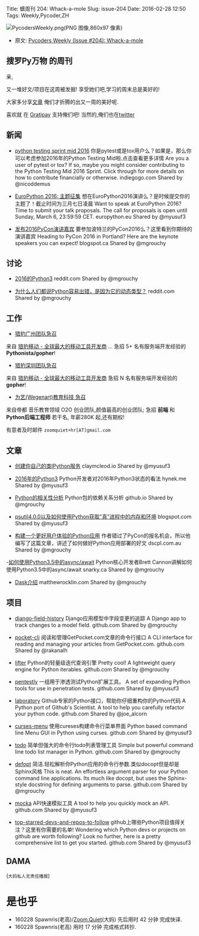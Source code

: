 Title: 蠎周刊 204: Whack-a-mole
Slug: issue-204
Date: 2016-02-28 12:50
Tags: Weekly,Pycoder,ZH


![PycodersWeekly.png(PNG 图像,860x97 像素)](http://zoomq.qiniucdn.com/logos/PycodersWeekly.png?imageView2/2/w/360)



- 原文: [Pycoders Weekly (Issue #204): Whack-a-mole](http://us4.campaign-archive1.com/?u=9735795484d2e4c204da82a29&id=b2831f4813)



## 搜罗Py万物 的周刊

亲,


又一堆好文/项目在这周被发掘!
享受她们吧,学习的周末总是美好的!

大家多分享[文章](http://pycoders.com/submissions/)
俺们才折腾的出又一周的美好呢.

喜欢就
在 [Gratipay](https://www.gratipay.com/PycodersWeekly)
支持俺们吧!
当然的,俺们也在[twitter](http://www.twitter.com/pycoders)


## 新闻


- [python testing sprint mid 2016](https://www.indiegogo.com/projects/python-testing-sprint-mid-2016#/)
你是pytest或是tox用户么？如果是，那么你可以考虑参加2016年的Python Testing Mid啦.点击查看更多详情
Are you a user of pytest or tox? If so, maybe you might consider contributing to the Python Testing Mid 2016 Sprint. Click through for more details on how to contribute financially or otherwise. 
indiegogo.com
Shared by @nicoddemus
 

- [EuroPython 2016: 主题征集](http://blog.europython.eu/post/139540764827/europython-2016-call-for-proposals)
想在EuroPython2016演讲么？是时候提交你的主题了！截止时间为三月七日凌晨
Want to speak at EuroPython 2016? Time to submit your talk proposals. The call for proposals is open until Sunday, March 6, 23:59:59 CET.
europython.eu
Shared by @myusuf3
 

- [发布2016PyCon演讲嘉宾](http://pycon.blogspot.ca/2016/02/announcing-keynote-speakers-for-pycon.html)
要参加波特兰的PyCon2016么？这里看到你期待的演讲嘉宾
Heading to PyCon 2016 in Portland? Here are the keynote speakers you can expect! 
blogspot.ca
Shared by @mgrouchy


## 讨论

- [2016的Python3](https://www.reddit.com/r/Python/comments/46dxp0/python_3_in_2016/)
reddit.com
Shared by @mgrouchy
 

- [为什么人们都说Python容易出错，是因为它的动态类型？](https://www.reddit.com/r/Python/comments/465vb1/why_do_people_say_its_easy_to_write_errors_into/)
reddit.com
Shared by @mgrouchy


## 工作
- [猎豹广州团队急召](https://github.com/cheetahmobile/CMBM/wiki/BmGzHr)

来自 [猎豹移动 - 全球最大的移动工具开发商](http://www.cmcm.com/zh-cn/cm-backup/) ...
急招 5+ 名有服务端开发经验的 **Pythonista/gopher**!

- [猎豹深圳团队急召](https://github.com/cheetahmobile/CMBM/wiki/BmSzHr)

来自 [猎豹移动 - 全球最大的移动工具开发商](http://www.cmcm.com/zh-cn/cm-backup/)
急招 N 名有服务端开发经验的 **gopher**!

- [为艺(Wegenart)教育科技 急召](https://github.com/ZoomQuiet/zoomquiet/wiki/Hr4Wegenart)

来自帝都 音乐教育领域 O2O 创业团队,颜值最高的创业团队;
急招 **前端** 和 **Python后端工程师** 若干名, 年薪280K 起,还有期权!

有意者及时邮件 `zoomquiet+hr[AT]gmail.com`


## 文章

- [创建你自己的类IPython服务](http://blog.claymcleod.io/2016/02/18/Creating-your-own-IPython-like-server/)
claymcleod.io
Shared by @myusuf3
 

- [2016年的Python3](https://hynek.me/articles/python3-2016/)
Python开发者对2016年Python3状态的看法
hynek.me
Shared by @myusuf3
 

- [Python的相关性分析](https://kgullikson88.github.io/blog/pypi-analysis.html)
Python包的依赖关系分析
github.io
Shared by @mgrouchy
 

- [psutil4.0.0以及如何使用Python获取"真"进程中的内存和环境](http://grodola.blogspot.com/2016/02/psutil-4-real-process-memory-and-environ.html)
blogspot.com
Shared by @myusuf3
 

- [构建一个更好用户体验的Python应用](http://blog.dscpl.com.au/2016/02/building-better-user-experience-for.html)
作者错过了PyCon的报名机会，所以他编写了这篇文章，讲述了如何做好Python应用部署的好文
dscpl.com.au
Shared by @mgrouchy
 

-[如何使用Python3.5中的async/await](http://www.snarky.ca/how-the-heck-does-async-await-work-in-python-3-5)
Python核心开发者Brett Cannon讲解如何使用Python3.5中的async/await
snarky.ca
Shared by @mgrouchy
 

- [Dask介绍](http://matthewrocklin.com/blog//work/2016/02/17/dask-distributed-part1)
matthewrocklin.com
Shared by @mgrouchy
 


 
## 项目

- [django-field-history](https://github.com/grantmcconnaughey/django-field-history) 
Django应用模型中字段变更的追踪
A Django app to track changes to a model field.
github.com
Shared by @mgrouchy
 

- [pocket-cli](https://github.com/rakanalh/pocket-cli)
阅读和管理GetPocket.com文章的命令行接口
A CLI interface for reading and managing your articles from GetPocket.com.
github.com
Shared by @rakanalh
 

- [lifter](https://github.com/EliotBerriot/lifter) 
Python的轻量级迭代查询引擎
Pretty cool! A lightweight query engine for Python iterables. 
github.com
Shared by @mgrouchy
 

- [pentestly](https://github.com/praetorian-inc/pentestly)
一组用于渗透测试Python扩展工具。
A set of expanding Python tools for use in penetration tests.
github.com
Shared by @myusuf3
 

- [laboratory](https://github.com/joealcorn/laboratory) 
Github专家的Python接口，帮助你仔细重构你的Python代码
A Python port of Github's Scientist. A tool to help you carefully refactor your python code. 
github.com
Shared by @joe_alcorn
 

- [curses-menu](https://github.com/pmbarrett314/curses-menu)
使用cureses构建命令行菜单界面
Python based command line Menu GUI in Python using curses. 
github.com
Shared by @myusuf3
 

- [todo](https://github.com/foobuzz/todo)
简单但强大的命令行todo列表管理工具
Simple but powerful command line todo list manager in Python. 
github.com
Shared by @mgrouchy
 

- [defopt](https://github.com/evanunderscore/defopt)
简洁.轻松解析你Python应用的命令行参数.类似docopt但是却是Sphinx风格
This is neat. An effortless argument parser for your Python command line applications. Its much like docopt, but uses the Sphinx-style docstring for defining arguments to parse. 
github.com
Shared by @mgrouchy
 

- [mocka](https://github.com/kootenpv/mocka)
API快速模拟工具
A tool to help you quickly mock an API. 
github.com
Shared by @myusuf3
 

- [top-starred-devs-and-repos-to-follow](https://github.com/StijnMiroslav/top-starred-devs-and-repos-to-follow)
github上哪些Python项目值得关注？这里有你需要的名单!
Wondering which Python devs or projects on github are worth following? Look no further, here is a pretty comprehensive list to get you started. 
github.com
Shared by @myusuf3

## DAMA
(`大妈私人无责任播报`)

# 是也乎

- 160228 Spawnris(老高)/[Zoom.Quiet](http://zoomquiet.io/)(大妈) 先后用时 42 分钟 完成快译.
- 160228 Spawnris(老高) 用时 17 分钟 完成格式转抄.
